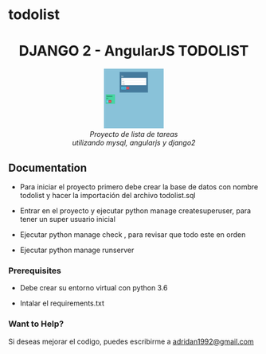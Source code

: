 # todolist
<h1 align="center">DJANGO 2  - AngularJS  TODOLIST</h1>

<p align="center">
  <img src="screenshot.png" alt="angular-logo" width="120px" height="120px"/>
  <br>
  <i>Proyecto de lista de tareas
    <br> utilizando mysql, angularjs y django2</i>
  <br>
</p>


## Documentation

- Para iniciar el proyecto primero debe crear la base de datos con nombre todolist
y hacer la importación del archivo todolist.sql

- Entrar en el proyecto y ejecutar python manage createsuperuser, para tener un super usuario inicial

- Ejecutar python manage check , para revisar que todo este en orden

- Ejecutar python manage runserver


### Prerequisites

- Debe crear su entorno virtual con python 3.6

- Intalar el requirements.txt


### Want to Help?

Si deseas mejorar el codigo, puedes escribirme a adridan1992@gmail.com
